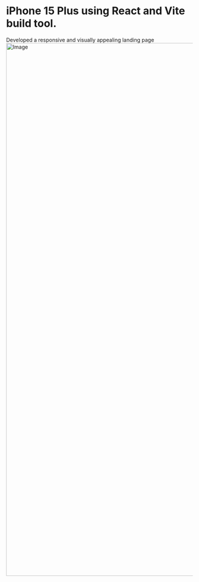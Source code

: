 # iPhone 15 Plus using React and Vite build tool.
Developed a responsive and visually appealing landing page 
<img width="1440" alt="Image" src="https://github.com/user-attachments/assets/b04d2b0e-7592-46e9-abce-1175fc7aa46e" />
